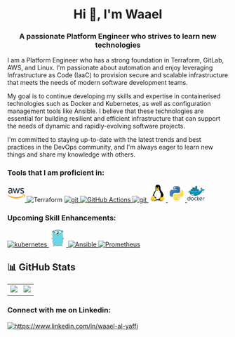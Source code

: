 <h1 align="center">Hi 👋, I'm Waael</h1>
<h3 align="center">A passionate Platform Engineer who strives to learn new technologies</h3>

I am a Platform Engineer who has a strong foundation in Terraform, GitLab, AWS, and Linux. I'm passionate about automation and enjoy leveraging Infrastructure as Code (IaaC) to provision secure and scalable infrastructure that meets the needs of modern software development teams.

My goal is to continue developing my skills and expertise in containerised technologies such as Docker and Kubernetes, as well as configuration management tools like Ansible. I believe that these technologies are essential for building resilient and efficient infrastructure that can support the needs of dynamic and rapidly-evolving software projects.

I'm committed to staying up-to-date with the latest trends and best practices in the DevOps community, and I'm always eager to learn new things and share my knowledge with others.

<h3 align="left">Tools that I am proficient in:</h3>
<p align="left"> <a href="https://aws.amazon.com" target="_blank" rel="noreferrer"> <img src="https://raw.githubusercontent.com/devicons/devicon/master/icons/amazonwebservices/amazonwebservices-original-wordmark.svg" alt="aws" width="40" height="40"/> </a> </a href="https://www.terraform.io/" target="_blank" rel="noreferrer">  <img src="https://opensenselabs.com/sites/default/files/inline-images/terraform.png" alt="Terraform" width="40" height="40" > </a> <a href="https://www.docker.com/" target="_blank" rel="noreferrer"> <img src="https://www.vectorlogo.zone/logos/gitlab/gitlab-icon.svg" alt="git" width="40" height="40"/> </a> <a href="https://github.com/features/actions" target="_blank" rel="noreferrer"> <img src="https://avatars.githubusercontent.com/u/44036562?s=200&v=4" alt="GitHub Actions" width="40" height="40"/> </a> <a href="https://git-scm.com/" target="_blank" rel="noreferrer"> <img src="https://www.vectorlogo.zone/logos/git-scm/git-scm-icon.svg" alt="git" width="40" height="40"/> </a> <a href="https://www.linux.org/" target="_blank" rel="noreferrer"> <img src="https://raw.githubusercontent.com/devicons/devicon/master/icons/linux/linux-original.svg" alt="linux" width="40" height="40"/> </a> <a href="https://www.python.org" target="_blank" rel="noreferrer"> <img src="https://raw.githubusercontent.com/devicons/devicon/master/icons/python/python-original.svg" alt="python" width="40" height="40"/> </a> <a href="https://www.docker.com/" target="_blank" rel="noreferrer"> <img src="https://raw.githubusercontent.com/devicons/devicon/master/icons/docker/docker-original-wordmark.svg" alt="docker" width="40" height="40"/> </a> </p>

<h3 align="left">Upcoming Skill Enhancements:</h3>
<p align="left"> <a href="https://kubernetes.io" target="_blank" rel="noreferrer"> <img src="https://www.vectorlogo.zone/logos/kubernetes/kubernetes-icon.svg" alt="kubernetes" width="40" height="40"/> <a href="https://golang.org" target="_blank" rel="noreferrer"> <img src="https://raw.githubusercontent.com/devicons/devicon/master/icons/go/go-original.svg" alt="go" width="40" height="40"/> </a> <a href="https://www.ansible.com" target="_blank" rel="noreferrer"> <img src="https://upload.wikimedia.org/wikipedia/commons/2/24/Ansible_logo.svg" alt="Ansible" width="40" height="40"/> <a href="https://prometheus.io" target="_blank" rel="noreferrer"> <img src="https://upload.wikimedia.org/wikipedia/commons/thumb/3/38/Prometheus_software_logo.svg/1200px-Prometheus_software_logo.svg.png" alt="Prometheus" width="40" height="40"/> </a> </p>

## 📊 GitHub Stats

<table>
  <tr>
    <td>
      <img src="https://github-readme-stats.vercel.app/api?username=iKarmaaa123&show_icons=true&count_private=true&hide=stars&theme=default" />
    </td>
    <td>
      <img src="https://github-readme-stats.vercel.app/api/top-langs/?username=iKarmaaa123&layout=compact&langs_count=8&theme=default" />
    </td>
  </tr>
</table>

<h3 align="left">Connect with me on Linkedin:</h3>
<p align="left">
<a href="https://www.linkedin.com/in/waael-al-yaffi" target="https://www.linkedin.com/in/waael-al-yaffi"><img align="center" src="https://raw.githubusercontent.com/rahuldkjain/github-profile-readme-generator/master/src/images/icons/Social/linked-in-alt.svg" alt="https://www.linkedin.com/in/waael-al-yaffi" height="30" width="40" /> 
</p>

